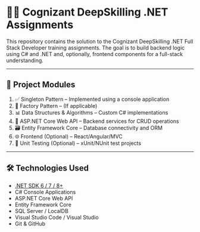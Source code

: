 # 👨‍💻 Cognizant DeepSkilling .NET Assignments

This repository contains the solution to the Cognizant DeepSkilling .NET Full Stack Developer training assignments. The goal is to build backend logic using C# and .NET and, optionally, frontend components for a full-stack understanding.

---

## 📌 Project Modules

1. ✅ Singleton Pattern – Implemented using a console application
2. 🔧 Factory Pattern – (If applicable)
3. 📊 Data Structures & Algorithms – Custom C# implementations
4. 🧱 ASP.NET Core Web API – Backend services for CRUD operations
5. 🗃️ Entity Framework Core – Database connectivity and ORM
6. 🌐 Frontend (Optional) – React/Angular/MVC
7. 🧪 Unit Testing (Optional) – xUnit/NUnit test projects

---

## 🛠️ Technologies Used

- [.NET SDK 6 / 7 / 8+](https://dotnet.microsoft.com/)
- C# Console Applications
- ASP.NET Core Web API
- Entity Framework Core
- SQL Server / LocalDB
- Visual Studio Code / Visual Studio
- Git & GitHub



